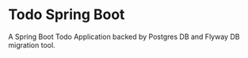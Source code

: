 # Todo Spring Boot

A Spring Boot Todo Application backed by Postgres DB and Flyway DB migration tool.